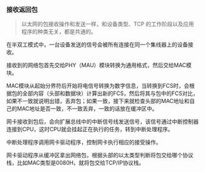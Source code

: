### 接收返回包

> 以太网的包接收操作和发送一样，和设备类型、TCP 的工作阶段以及应用程序的种类无关，都是共通的。

在半双工模式中，一台设备发送的信号会被所有连接在同一个集线器上的设备接收。

接收到的网络包首先交给PHY（MAU）模块转换为通用格式，然后交给MAC模块。

MAC模块从起始分界符后开始将电信号转换为数字信息，当转换到FCS时，会根据包的全部内容（头部和数据块）计算出新的FCS，然后将其与包中的FCS对比，如果不一致就说明出错，丢弃包；如果一致，接下来就检查头部的MAC地址和自己的MAC地址是否一致，不一致丢弃，一致的话放在缓冲区中。

网卡接收到包后，会向扩展总线中的中断信号线发送信号，该信号通过中断控制器连接到CPU，这时CPU就会挂起正在执行的任务，转到中断处理程序。

中断处理程序调用网卡驱动程序，控制网卡执行相应的接受操作。

网卡驱动程序从缓冲区拿出网络包，根据头部的以太类型判断将包交给哪个协议栈，比如MAC类型是0080H，就将包交给TCP/IP协议栈。





